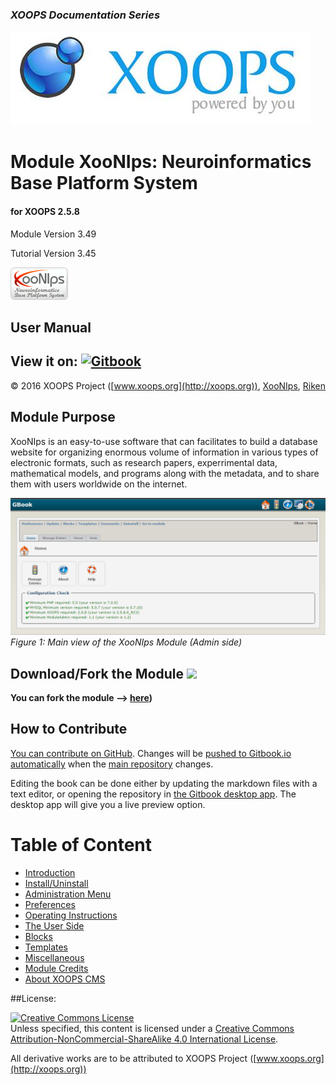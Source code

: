 ### _XOOPS Documentation Series_
![logoXoops.jpg](en/assets/logoXoops.jpg)

# Module XooNIps: Neuroinformatics Base Platform System
#### for XOOPS 2.5.8

Module Version 3.49

Tutorial Version 3.45      
	  
![logoModule.png](en/assets/logoModule.png)
            
## User Manual

## View it on: [![Gitbook](http://xoops.org/images/logoGitbookSmall.png)](https://www.gitbook.com/book/xoops/xoonips-tutorial/) 

© 2016 XOOPS Project ([www.xoops.org](http://xoops.org)), [XooNIps](http://xoonips.osdn.jp/), [Riken](http://www.riken.jp/)   

## Module Purpose 

XooNIps is an easy-to-use software that can facilitates to build a database website for organizing enormous volume of information in various types of electronic formats, such as research papers, experrimental data, mathematical models, and programs along with the metadata, and to share them with users worldwide on the internet.

![image001.png](en/assets/image001.png)
*Figure 1: Main view of the XooNIps Module (Admin side)*

## Download/Fork the Module ![](http://xoops.org/images/forkit.png) 

**You can fork the module --> [here](https://github.com/XoopsModules25x/xcl-module-xoonips))** 

## How to Contribute

[You can contribute on GitHub](https://github.com/XoopsDocs/XXX-tutorial). Changes will be [pushed to Gitbook.io automatically](https://www.gitbook.com/book/xoops/xoonips-tutorial/activity) when the [main repository](https://github.com/XoopsDocs/xoonips-tutorial) changes.

Editing the book can be done either by updating the markdown files with a text editor, or opening the repository in [the Gitbook desktop app](https://github.com/GitbookIO/editor/blob/master/README.md). The desktop app will give you a live preview option.

# Table of Content

* [Introduction](en/book/0introduction.md)
* [Install/Uninstall](en/book/1install.md)
* [Administration Menu](en/book/2administration.md)
* [Preferences](en/book/3preferences.md)
* [Operating Instructions](en/book/4operations.md)
* [The User Side](en/book/5userside.md)
* [Blocks](en/book/6blocks.md)
* [Templates](en/book/7templates.md)
* [Miscellaneous](en/book/8other.md) 
* [Module Credits](en/book/9credits.md)
* [About XOOPS CMS](en/book/10aboutxoops.md)

##License:

<a rel="license" href="http://creativecommons.org/licenses/by-nc-sa/4.0/"><img alt="Creative Commons License" style="border-width:0" src="https://i.creativecommons.org/l/by-nc-sa/4.0/88x31.png" /></a><br />Unless specified, this content is licensed under a <a rel="license" href="http://creativecommons.org/licenses/by-nc-sa/4.0/">Creative Commons Attribution-NonCommercial-ShareAlike 4.0 International License</a>.

All derivative works are to be attributed to XOOPS Project ([www.xoops.org](http://xoops.org))
